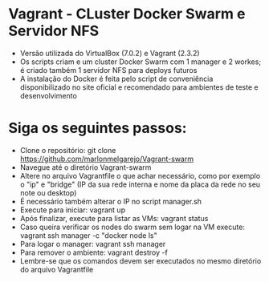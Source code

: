 # Vagrant - CLuster Docker Swarm e Servidor NFS

- Versão utilizada do VirtualBox (7.0.2) e Vagrant (2.3.2)
- Os scripts criam e um cluster Docker Swarm com 1 manager e 2 workes; é criado também 1 servidor NFS para deploys futuros
- A instalação do Docker é feita pelo script de conveniência disponibilizado no site oficial e recomendado para ambientes de teste e desenvolvimento

# Siga os seguintes passos:

- Clone o repositório: git clone https://github.com/marlonmelgarejo/Vagrant-swarm
- Navegue até o diretório Vagrant-swarm
- Altere no arquivo Vagrantfile o que achar necessário, como por exemplo o "ip" e "bridge" (IP da sua rede interna e nome da placa da rede no seu note ou desktop)
- É necessário também alterar o IP no script manager.sh
- Execute para iniciar: vagrant up
- Após finalizar, execute para listar as VMs: vagrant status
- Caso queira verificar os nodes do swarm sem logar na VM execute: vagrant ssh manager -c "docker node ls"
- Para logar o manager: vagrant ssh manager
- Para remover o ambiente: vagrant destroy -f
- Lembre-se que os comandos devem ser executados no mesmo diretório do arquivo Vagrantfile
